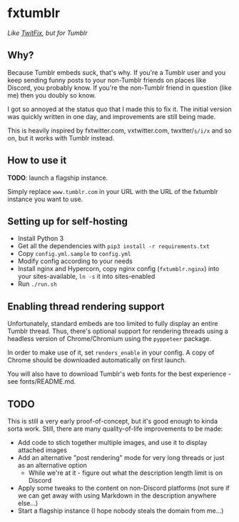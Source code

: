 # fxtumblr

*Like [TwitFix](https://github.com/robinuniverse/TwitFix), but for Tumblr*

## Why?

Because Tumblr embeds suck, that's why. If you're a Tumblr user and you keep sending funny posts to your non-Tumblr friends on places like Discord, you probably know. If you're the non-Tumblr friend in question (like me) then you doubly so know.

I got so annoyed at the status quo that I made this to fix it. The initial version was quickly written in one day, and improvements are still being made.

This is heavily inspired by fxtwitter.com, vxtwitter.com, twxtter/`s/i/x` and so on, but it works with Tumblr instead.

## How to use it

**TODO**: launch a flagship instance.

Simply replace `www.tumblr.com` in your URL with the URL of the fxtumblr instance you want to use.

## Setting up for self-hosting

* Install Python 3
* Get all the dependencies with `pip3 install -r requirements.txt`
* Copy `config.yml.sample` to `config.yml`
* Modify config according to your needs
* Install nginx and Hypercorn, copy nginx config (`fxtumblr.nginx`) into your sites-available, `ln -s` it into sites-enabled
* Run `./run.sh`

## Enabling thread rendering support

Unfortunately, standard embeds are too limited to fully display an entire Tumblr thread. Thus, there's optional support for rendering threads using a headless version of Chrome/Chromium using the `pyppeteer` package.

In order to make use of it, set `renders_enable` in your config. A copy of Chrome should be downloaded automatically on first launch.

You will also have to download Tumblr's web fonts for the best experience - see fonts/README.md.

## TODO

This is still a very early proof-of-concept, but it's good enough to kinda sorta work. Still, there are many quality-of-life improvements to be made:

- Add code to stich together multiple images, and use it to display attached images
- Add an alternative "post rendering" mode for very long threads or just as an alternative option
  - While we're at it - figure out what the description length limit is on Discord
- Apply some tweaks to the content on non-Discord platforms (not sure if we can get away with using Markdown in the description anywhere else...)
- Start a flagship instance (I hope nobody steals the domain from me...)
